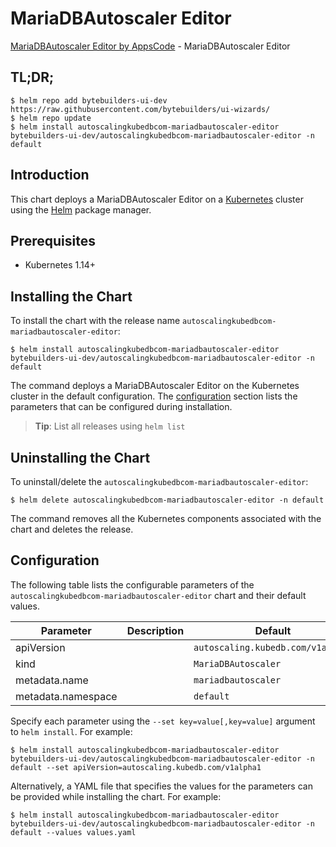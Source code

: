 # MariaDBAutoscaler Editor

[MariaDBAutoscaler Editor by AppsCode](https://byte.builders) - MariaDBAutoscaler Editor

## TL;DR;

```console
$ helm repo add bytebuilders-ui-dev https://raw.githubusercontent.com/bytebuilders/ui-wizards/
$ helm repo update
$ helm install autoscalingkubedbcom-mariadbautoscaler-editor bytebuilders-ui-dev/autoscalingkubedbcom-mariadbautoscaler-editor -n default
```

## Introduction

This chart deploys a MariaDBAutoscaler Editor on a [Kubernetes](http://kubernetes.io) cluster using the [Helm](https://helm.sh) package manager.

## Prerequisites

- Kubernetes 1.14+

## Installing the Chart

To install the chart with the release name `autoscalingkubedbcom-mariadbautoscaler-editor`:

```console
$ helm install autoscalingkubedbcom-mariadbautoscaler-editor bytebuilders-ui-dev/autoscalingkubedbcom-mariadbautoscaler-editor -n default
```

The command deploys a MariaDBAutoscaler Editor on the Kubernetes cluster in the default configuration. The [configuration](#configuration) section lists the parameters that can be configured during installation.

> **Tip**: List all releases using `helm list`

## Uninstalling the Chart

To uninstall/delete the `autoscalingkubedbcom-mariadbautoscaler-editor`:

```console
$ helm delete autoscalingkubedbcom-mariadbautoscaler-editor -n default
```

The command removes all the Kubernetes components associated with the chart and deletes the release.

## Configuration

The following table lists the configurable parameters of the `autoscalingkubedbcom-mariadbautoscaler-editor` chart and their default values.

|     Parameter      | Description |              Default              |
|--------------------|-------------|-----------------------------------|
| apiVersion         |             | `autoscaling.kubedb.com/v1alpha1` |
| kind               |             | `MariaDBAutoscaler`               |
| metadata.name      |             | `mariadbautoscaler`               |
| metadata.namespace |             | `default`                         |


Specify each parameter using the `--set key=value[,key=value]` argument to `helm install`. For example:

```console
$ helm install autoscalingkubedbcom-mariadbautoscaler-editor bytebuilders-ui-dev/autoscalingkubedbcom-mariadbautoscaler-editor -n default --set apiVersion=autoscaling.kubedb.com/v1alpha1
```

Alternatively, a YAML file that specifies the values for the parameters can be provided while
installing the chart. For example:

```console
$ helm install autoscalingkubedbcom-mariadbautoscaler-editor bytebuilders-ui-dev/autoscalingkubedbcom-mariadbautoscaler-editor -n default --values values.yaml
```
